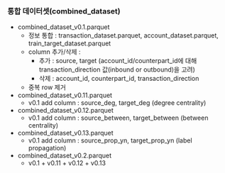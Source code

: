 ###  통합 데이터셋(combined_dataset)
- combined_dataset_v0.1.parquet
  - 정보 통합 : transaction_dataset.parquet, account_dataset.parquet, train_target_dataset.parquet
  - column 추가/삭제 : 
    - 추가 : source, target (account_id/counterpart_id에 대해 transaction_direction 값(inbound or outbound)을 고려) 
    - 삭제 : account_id, counterpart_id, transaction_direction
  - 중복 row 제거
- combined_dataset_v0.11.parquet
  - v0.1 add column : source_deg, target_deg (degree centrality)
- combined_dataset_v0.12.parquet
  - v0.1 add column : source_between, target_between (between centrality)
- combined_dataset_v0.13.parquet
  - v0.1 add column : source_prop_yn, target_prop_yn (label propagation)
- combined_dataset_v0.2.parquet
  - v0.1 + v0.11 + v0.12 + v0.13
